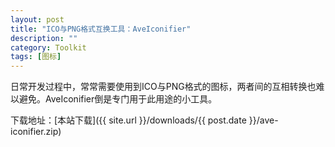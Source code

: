 ```yaml
---
layout: post
title: "ICO与PNG格式互换工具：AveIconifier"
description: ""
category: Toolkit
tags: [图标]
---
```


日常开发过程中，常常需要使用到ICO与PNG格式的图标，两者间的互相转换也难以避免。AveIconifier倒是专门用于此用途的小工具。

下载地址：[本站下载]({{ site.url }}/downloads/{{ post.date }}/ave-iconifier.zip)